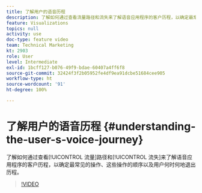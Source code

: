 ```yaml
---
title: 了解用户的语音历程
description: 了解如何通过查看流量路径和流失来了解语音应用程序的客户历程，以确定最常见的操作、这些操作的顺序以及用户何时何地退出历程。
feature: Visualizations
topics: null
activity: use
doc-type: feature video
team: Technical Marketing
kt: 2903
role: User
level: Intermediate
exl-id: 1bcff127-b076-49f9-bdae-60407a4ff6f8
source-git-commit: 32424f3f2b05952fe4df9ea91dcbe51684cee905
workflow-type: ht
source-wordcount: '91'
ht-degree: 100%

---
```


# 了解用户的语音历程 {#understanding-the-user-s-voice-journey}

了解如何通过查看[!UICONTROL 流量]路径和[!UICONTROL 流失]来了解语音应用程序的客户历程，以确定最常见的操作、这些操作的顺序以及用户何时何地退出历程。

>[!VIDEO](https://video.tv.adobe.com/v/27226/?quality=12)

